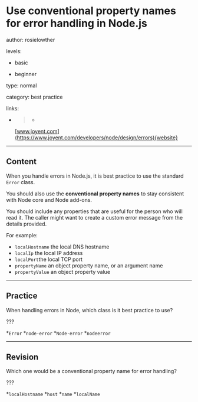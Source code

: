 # Use conventional property names for error handling in Node.js
author: rosielowther

levels:

  - basic

  - beginner

type: normal

category: best practice

links:

  - >-
    [www.joyent.com](https://www.joyent.com/developers/node/design/errors){website}

---
## Content

When you handle errors in Node.js, it is best practice to use the standard `Error` class.

You should also use the **conventional property names** to stay consistent with Node core and Node add-ons. 

You should include any properties that are useful for the person who will read it. The caller might want to create a custom error message from the details provided.

For example: 

* `localHostname` the local DNS hostname 
* `localIp` the local IP address 
* `localPort`the local TCP port 
* `propertyName` an object property name, or an argument name 
* `propertyValue` an object property value

---
## Practice

When handling errors in Node, which class is it best practice to use? 

???

*`Error` 
*`node-error` 
*`Node-error` 
*`nodeerror`

---
## Revision

Which one would be a conventional property name for error handling?

???

*`localHostname`
*`host`
*`name`
*`localName`